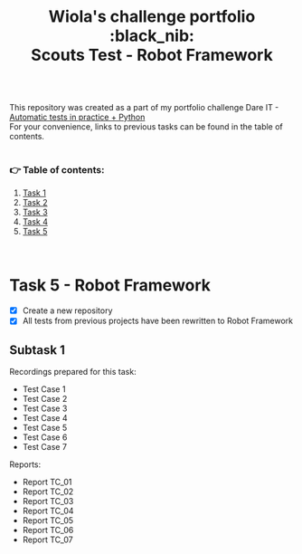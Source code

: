 <h1 align="center"> Wiola's challenge portfolio </br> :black_nib: </br> Scouts Test - Robot Framework </h1>

</br>
</br>

This repository was created as a part of my portfolio challenge Dare IT - [Automatic tests in practice + Python](https://github.com/BerylCrescent/automated_testing_challenge_portfolio_Wiola/tree/main)
</br>
For your convenience, links to previous tasks can be found in the table of contents. 
</br>
</br>


### :point_right: Table of contents:
1. [Task 1](https://github.com/BerylCrescent/automated_testing_challenge_portfolio_Wiola/tree/main#task-1---software-configuration)
2. [Task 2](https://github.com/BerylCrescent/automated_testing_challenge_portfolio_Wiola/tree/main#task-2---selectors)
3. [Task 3](https://github.com/BerylCrescent/automated_testing_challenge_portfolio_Wiola/tree/main#task-3---first-test-and-assert)
4. [Task 4](https://github.com/BerylCrescent/automated_testing_challenge_portfolio_Wiola/tree/main#task-4---refactoring-debugger-and-test-cases)
5. [Task 5](#task-5---robot-framework)

</br>


# Task 5 - Robot Framework

- [x] Create a new repository
- [x] All tests from previous projects have been rewritten to Robot Framework

## Subtask 1

Recordings prepared for this task:
- Test Case 1
- Test Case 2
- Test Case 3
- Test Case 4
- Test Case 5
- Test Case 6
- Test Case 7

Reports:
- Report TC_01
- Report TC_02
- Report TC_03
- Report TC_04
- Report TC_05
- Report TC_06
- Report TC_07
 
